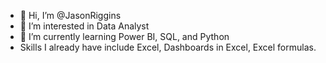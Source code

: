 - 👋 Hi, I’m @JasonRiggins
- 👀 I’m interested in Data Analyst
- 🌱 I’m currently learning Power BI, SQL, and Python
- Skills I already have include Excel, Dashboards in Excel, Excel formulas.


<!---
JasonRiggins/JasonRiggins is a ✨ special ✨ repository because its `README.md` (this file) appears on your GitHub profile.
You can click the Preview link to take a look at your changes.
--->
